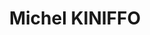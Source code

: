 ---
title: Michel KINIFFO
image: "/images/volontaires/michel-kiniffo.jpg"
categories: []
draft: false
---